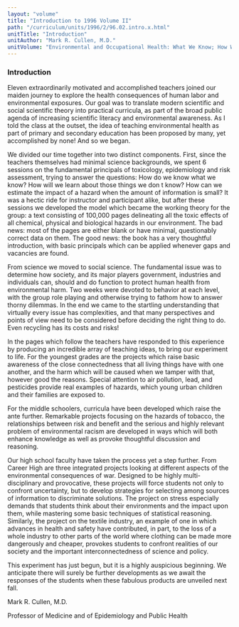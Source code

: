```yaml
---
layout: "volume"
title: "Introduction to 1996 Volume II"
path: "/curriculum/units/1996/2/96.02.intro.x.html"
unitTitle: "Introduction"
unitAuthor: "Mark R. Cullen, M.D."
unitVolume: "Environmental and Occupational Health: What We Know; How We Know; What WeCan Do"
---
```

<body>
<h3>
Introduction
</h3>
Eleven extraordinarily motivated and accomplished teachers joined our maiden journey to explore the health consequences of human labor and environmental exposures. Our goal was to translate modern scientific and social scientific theory into practical curricula, as part of the broad public agenda of increasing scientific literacy and environmental awareness. As I told the class at the outset, the idea of teaching environmental health as part of primary and secondary education has been proposed by many, yet accomplished by none! And so we began.
<p>
We divided our time together into two distinct components. First, since the teachers themselves had minimal science backgrounds, we spent 6 sessions on the fundamental principals of toxicology, epidemiology and risk assessment, trying to answer the questions: How do we know what we know? How will we learn about those things we don t know? How can we estimate the impact of a hazard when the amount of information is small? It was a hectic ride for instructor and participant alike, but after these sessions we developed the model which became the working theory for the group: a text consisting of 100,000 pages delineating all the toxic effects of all chemical, physical and biological hazards in our environment. The bad news: most of the pages are either blank or have minimal, questionably correct data on them. The good news: the book has a very thoughtful introduction, with basic principals which can be applied whenever gaps and vacancies are found.
</p>
<p>
From science we moved to social science. The fundamental issue was to determine how society, and its major players government, industries and individuals can, should and do function to protect human health from environmental harm. Two weeks were devoted to behavior at each level, with the group role playing and otherwise trying to fathom how to answer thorny dilemmas. In the end we came to the startling understanding that virtually every issue has complexities, and that many perspectives and points of view need to be considered before deciding the right thing to do. Even recycling has its costs and risks!
</p>
<p>
In the pages which follow the teachers have responded to this experience by producing an incredible array of teaching ideas, to bring our experiment to life. For the youngest grades are the projects which raise basic awareness of the close connectedness that all living things have with one another, and the harm which will be caused when we tamper with that, however good the reasons. Special attention to air pollution, lead, and pesticides provide real examples of hazards, which young urban children and their families are exposed to.
</p>
<p>
For the middle schoolers, curricula have been developed which raise the ante further. Remarkable projects focusing on the hazards of tobacco, the relationships between risk and benefit and the serious and highly relevant problem of environmental racism are developed in ways which will both enhance knowledge as well as provoke thoughtful discussion and reasoning.
</p>
<p>
Our high school faculty have taken the process yet a step further. From Career High are three integrated projects looking at different aspects of the environmental consequences of war. Designed to be highly multi-disciplinary and provocative, these projects will force students not only to confront uncertainty, but to develop strategies for selecting among sources of information to discriminate solutions. The project on stress especially demands that students think about their environments and the impact upon them, while mastering some basic techniques of statistical reasoning. Similarly, the project on the textile industry, an example of one in which advances in health and safety have contributed, in part, to the loss of a whole industry to other parts of the world where clothing can be made more dangerously and cheaper, provokes students to confront realities of our society and the important interconnectedness of science and policy.
</p>
<p>
This experiment has just begun, but it is a highly auspicious beginning. We anticipate there will surely be further developments as we await the responses of the students when these fabulous products are unveiled next fall.
</p>
<p>
Mark R. Cullen, M.D.
</p>
<p>
Professor of Medicine and of Epidemiology and Public Health
</p>
</body>